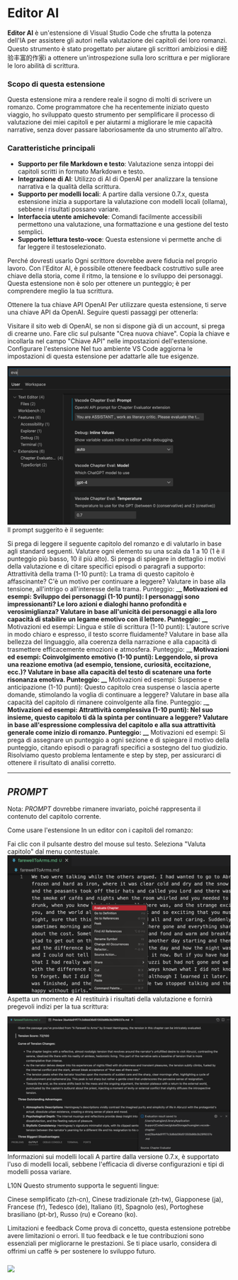 # Editor AI

**Editor AI** è un'estensione di Visual Studio Code che sfrutta la potenza dell'IA per assistere gli autori nella valutazione dei capitoli dei loro romanzi. Questo strumento è stato progettato per aiutare gli scrittori ambiziosi e di经验丰富的作家i a ottenere un'introspezione sulla loro scrittura e per migliorare le loro abilità di scrittura.

### Scopo di questa estensione

Questa estensione mira a rendere reale il sogno di molti di scrivere un romanzo. Come programmatore che ha recentemente iniziato questo viaggio, ho sviluppato questo strumento per semplificare il processo di valutazione dei miei capitoli e per aiutarmi a migliorare le mie capacità narrative, senza dover passare laboriosamente da uno strumento all'altro.

### Caratteristiche principali

- **Supporto per file Markdown e testo**: Valutazione senza intoppi dei capitoli scritti in formato Markdown e testo.
- **Integrazione di AI**: Utilizzo di AI di OpenAI per analizzare la tensione narrativa e la qualità della scrittura.
- **Supporto per modelli locali**: A partire dalla versione 0.7.x, questa estensione inizia a supportare la valutazione con modelli locali (ollama), sebbene i risultati possano variare.
- **Interfaccia utente amichevole**: Comandi facilmente accessibili permettono una valutazione, una formattazione e una gestione del testo semplici.
- **Supporto lettura testo-voce**: Questa estensione vi permette anche di far leggere il testoselezionato.

Perché dovresti usarlo
Ogni scrittore dovrebbe avere fiducia nel proprio lavoro. Con l'Editor AI, è possibile ottenere feedback costruttivo sulle aree chiave della storia, come il ritmo, la tensione e lo sviluppo dei personaggi. Questa estensione non è solo per ottenere un punteggio; è per comprendere meglio la tua scrittura.

Ottenere la tua chiave API OpenAI
Per utilizzare questa estensione, ti serve una chiave API da OpenAI. Seguire questi passaggi per ottenerla:

Visitare il sito web di OpenAI, se non si dispone già di un account, si prega di crearne uno.
Fare clic sul pulsante "Crea nuova chiave".
Copia la chiave e incollarla nel campo "Chiave API" nelle impostazioni dell'estensione.
Configurare l'estensione
Nel tuo ambiente VS Code aggiorna le impostazioni di questa estensione per adattarle alle tue esigenze.

<img src="resources/setup.png" alt="Configurazione" />
Il prompt suggerito è il seguente:

Si prega di leggere il seguente capitolo del romanzo e di valutarlo in base agli standard seguenti. Valutare ogni elemento su una scala da 1 a 10 (1 è il punteggio più basso, 10 il più alto). Si prega di spiegare in dettaglio i motivi della valutazione e di citare specifici episodi o paragrafi a supporto:  
Attrattività della trama (1-10 punti): La trama di questo capitolo è affascinante? C'è un motivo per continuare a leggere? Valutare in base alla tensione, all'intrigo o all'interesse della trama. Punteggio: \_**\_ Motivazioni ed esempi:
Sviluppo dei personaggi (1-10 punti): I personaggi sono impressionanti? Le loro azioni e dialoghi hanno profondità e verosimiglianza? Valutare in base all'unicità dei personaggi e alla loro capacità di stabilire un legame emotivo con il lettore. Punteggio: \_\_** Motivazioni ed esempi:
Lingua e stile di scrittura (1-10 punti): L'autore scrive in modo chiaro e espresso, il testo scorre fluidamente? Valutare in base alla bellezza del linguaggio, alla coerenza della narrazione e alla capacità di trasmettere efficacemente emozioni e atmosfera. Punteggio: \_**\_ Motivazioni ed esempi:
Coinvolgimento emotivo (1-10 punti): Leggendolo, si prova una reazione emotiva (ad esempio, tensione, curiosità, eccitazione, ecc.)? Valutare in base alla capacità del testo di scatenare una forte risonanza emotiva. Punteggio: \_\_** Motivazioni ed esempi:
Suspense e anticipazione (1-10 punti): Questo capitolo crea suspense o lascia aperte domande, stimolando la voglia di continuare a leggere? Valutare in base alla capacità del capitolo di rimanere coinvolgente alla fine. Punteggio: \_**\_ Motivazioni ed esempi:
Attrattività complessiva (1-10 punti): Nel suo insieme, questo capitolo ti dà la spinta per continuare a leggere? Valutare in base all'espressione complessiva del capitolo e alla sua attrattività generale come inizio di romanzo. Punteggio: \_\_** Motivazioni ed esempi:
Si prega di assegnare un punteggio a ogni sezione e di spiegare il motivo della punteggio, citando episodi o paragrafi specifici a sostegno del tuo giudizio. Risolviamo questo problema lentamente e step by step, per assicurarci di ottenere il risultato di analisi corretto.

---

## $PROMPT$

Nota: $PROMPT$ dovrebbe rimanere invariato, poiché rappresenta il contenuto del capitolo corrente.

Come usare l'estensione
In un editor con i capitoli del romanzo:

Fai clic con il pulsante destro del mouse sul testo.
Seleziona "Valuta capitolo" dal menu contestuale.
<img src="resources/evaluate.png" alt="Valuta capitolo" />
Aspetta un momento e AI restituirà i risultati della valutazione e fornirà pregevoli indizi per la tua scrittura:

<img src="resources/evaluation_reslult.png" alt="Risultati della valutazione" />
Informazioni sui modelli locali
A partire dalla versione 0.7.x, è supportato l'uso di modelli locali, sebbene l'efficacia di diverse configurazioni e tipi di modelli possa variare.

L10N
Questo strumento supporta le seguenti lingue:

Cinese semplificato (zh-cn), Cinese tradizionale (zh-tw), Giapponese (ja), Francese (fr), Tedesco (de), Italiano (it), Spagnolo (es), Portoghese brasiliano (pt-br), Russo (ru) e Coreano (ko).

Limitazioni e feedback
Come prova di concetto, questa estensione potrebbe avere limitazioni o errori. Il tuo feedback e le tue contribuzioni sono essenziali per migliorarne le prestazioni. Se ti piace usarlo, considera di offrimi un caffè ☕️ per sostenere lo sviluppo futuro.

<div > <a href="https://www.buymeacoffee.com/huangjien" target="_blank" style="display: inline-block;"> <img src="https://img.shields.io/badge/Donate-Buy%20Me%20A%20Coffee-orange.svg?style=flat-square&logo=buymeacoffee" align="center" /> </a> </div> <br />

